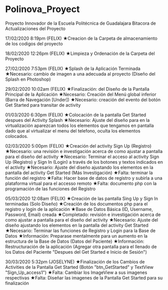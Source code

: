 ﻿# Polinova_Proyect
Proyecto Innovador de la Escuela Politécnica de Guadalajara
Bitacora de Actualizaciones del Proyecto

17/02/2020 8:19pm (FELIX)
★Creacion de la Carpeta de almacenamiento de los codigos del proyecto

18/02/2020 12:26pm (FELIX)
★Limpieza y Ordenación de la Carpeta del Proyecto

27/02/2020 7:53pm (FELIX)
★Splash de la Aplicación Terminada
★Necesario: cambio de imagen a una adecuada al proyecto (Diseño del Splash en Photoshop)

29/02/2020 10:02am (FELIX)
★Finalización: del Diseño de la Pantalla Principal de la Aplicación
★Necesario: Creación del Menú global inferior (Barra de Navegación [Under])
★Necesario: creación del evento del botón Get Started para transitar de activity

01/03/2020 6:30pm (FELIX)
★Colocación de la pantalla Get Started despues del Activity Splash
★Necesario: Ajuste del diseño para en la virtualización aparezcan todos los elementos
 que tengamos en pantalla dado que al virtualizar el menu del telefono, oculta los elementos
 colocados.

02/03/2020 5:00pm (FELIX)
★Creación del activity Sign Up (Registro)
★Necesario: una revisión e investigación acerca de como ajustar a pantalla para el diseño
 del activity
★Necesario: Terminar el acceso al activity Sign Up (Registro) y Sign In (Login) a través de los 
 botones y textos indicados en el activity
★Necesario: Ajuste del diseño ajustando los elementos en la pantalla del activity Get Started
 (Más Investigación)
★Falta: terminar la función del registro
★Falta: Hacer base de datos de registro y subirla a una plataforma virtual para el accesso remoto
★Falta: documento php con la programación de las funciones del Registro 

05/03/2020 12:08am (FELIX)
★Creación de las pantalla Sing Up y Sign In terminadas (Solo Diseño)
★Creación de los documentos php para el registro y login de la aplicación
★Base de Datos Básica (ID, Username, Password, Email) creada
★Completado: revisión e investigación acerca de como ajustar a pantalla para el diseño
	     del activity
★Necesario: Ajuste del diseño ajustando los elementos en la pantalla del activity Get Started
★Necesario: Terminar las funciones de Registro y Login para la Base de Datos
★Información: Preparase mentalmente para un aumento en la estructura de la Base de Datos
	      (Datos del Paciente)
★Información: Restructuración de la aplicación (Agregar otra pantalla para el llenado de los 
	      Datos del Paciente "Despues del Get Started e Inicio de Sesión")

30/03/2020 5:32pm (JOSELYNE) 
★Finalización de los Cambios de Activities de la Pantalla Get Started 
 (Botón "btn_GetStarted" y TextView "Sign_Up_access1")
★Falta: Cambiar los ImageView a sus imagenes respectivas
★Falta: Diseñar las imagenes de la Pantalla Get Started para su finalización

